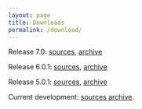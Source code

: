 ```yaml
---
layout: page
title: Downloads
permalink: /download/
---
```


Release 7.0: [sources][7-src], [archive][7-arch]

Release 6.0.1: [sources][6-src], [archive][6-arch]

Release 5.0.1: [sources][5-src], [archive][5-arch]

Current development: [sources archive][master-src].

[master-src]: https://github.com/llvm-fortran/fort/archive/master.tar.gz
[5-src]: https://github.com/llvm-fortran/fort/tree/5.0.1
[5-arch]: https://github.com/llvm-fortran/fort/archive/5.0.1.tar.gz
[6-src]: https://github.com/llvm-fortran/fort/tree/6.0.1
[6-arch]: https://github.com/llvm-fortran/fort/archive/6.0.1.tar.gz
[7-src]: https://github.com/llvm-fortran/fort/tree/6.0
[7-arch]: https://github.com/llvm-fortran/fort/archive/7.0.tar.gz
